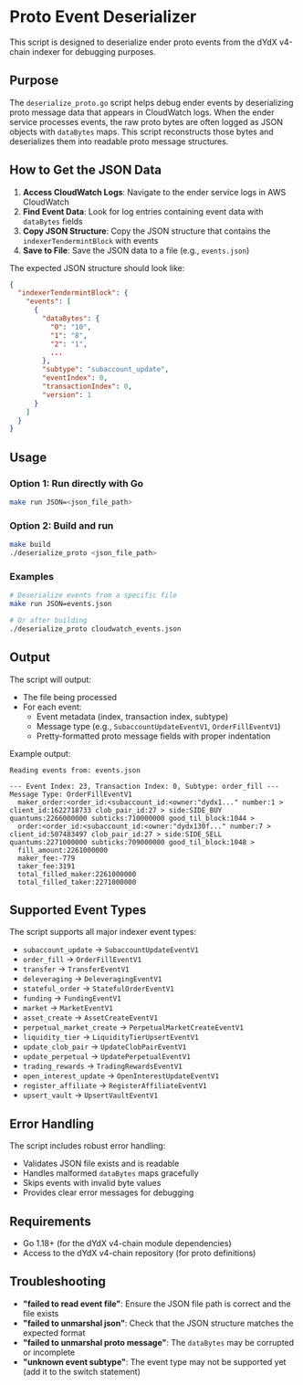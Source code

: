 # Proto Event Deserializer

This script is designed to deserialize ender proto events from the dYdX v4-chain indexer for debugging purposes.

## Purpose

The `deserialize_proto.go` script helps debug ender events by deserializing proto message data that appears in CloudWatch logs. When the ender service processes events, the raw proto bytes are often logged as JSON objects with `dataBytes` maps. This script reconstructs those bytes and deserializes them into readable proto message structures.

## How to Get the JSON Data

1. **Access CloudWatch Logs**: Navigate to the ender service logs in AWS CloudWatch
2. **Find Event Data**: Look for log entries containing event data with `dataBytes` fields
3. **Copy JSON Structure**: Copy the JSON structure that contains the `indexerTendermintBlock` with events
4. **Save to File**: Save the JSON data to a file (e.g., `events.json`)

The expected JSON structure should look like:
```json
{
  "indexerTendermintBlock": {
    "events": [
      {
        "dataBytes": {
          "0": "10",
          "1": "8", 
          "2": "1",
          ...
        },
        "subtype": "subaccount_update",
        "eventIndex": 0,
        "transactionIndex": 0,
        "version": 1
      }
    ]
  }
}
```

## Usage

### Option 1: Run directly with Go
```bash
make run JSON=<json_file_path>
```

### Option 2: Build and run
```bash
make build
./deserialize_proto <json_file_path>
```

### Examples
```bash
# Deserialize events from a specific file
make run JSON=events.json

# Or after building
./deserialize_proto cloudwatch_events.json
```

## Output

The script will output:
- The file being processed
- For each event:
  - Event metadata (index, transaction index, subtype)
  - Message type (e.g., `SubaccountUpdateEventV1`, `OrderFillEventV1`)
  - Pretty-formatted proto message fields with proper indentation

Example output:
```
Reading events from: events.json

--- Event Index: 23, Transaction Index: 0, Subtype: order_fill ---
Message Type: OrderFillEventV1
  maker_order:<order_id:<subaccount_id:<owner:"dydx1..." number:1 > client_id:1622718733 clob_pair_id:27 > side:SIDE_BUY quantums:2266000000 subticks:710000000 good_til_block:1044 >
  order:<order_id:<subaccount_id:<owner:"dydx130f..." number:7 > client_id:507483497 clob_pair_id:27 > side:SIDE_SELL quantums:2271000000 subticks:709000000 good_til_block:1048 >
  fill_amount:2261000000
  maker_fee:-779
  taker_fee:3191
  total_filled_maker:2261000000
  total_filled_taker:2271000000
```

## Supported Event Types

The script supports all major indexer event types:
- `subaccount_update` → `SubaccountUpdateEventV1`
- `order_fill` → `OrderFillEventV1`
- `transfer` → `TransferEventV1`
- `deleveraging` → `DeleveragingEventV1`
- `stateful_order` → `StatefulOrderEventV1`
- `funding` → `FundingEventV1`
- `market` → `MarketEventV1`
- `asset_create` → `AssetCreateEventV1`
- `perpetual_market_create` → `PerpetualMarketCreateEventV1`
- `liquidity_tier` → `LiquidityTierUpsertEventV1`
- `update_clob_pair` → `UpdateClobPairEventV1`
- `update_perpetual` → `UpdatePerpetualEventV1`
- `trading_rewards` → `TradingRewardsEventV1`
- `open_interest_update` → `OpenInterestUpdateEventV1`
- `register_affiliate` → `RegisterAffiliateEventV1`
- `upsert_vault` → `UpsertVaultEventV1`

## Error Handling

The script includes robust error handling:
- Validates JSON file exists and is readable
- Handles malformed `dataBytes` maps gracefully
- Skips events with invalid byte values
- Provides clear error messages for debugging

## Requirements

- Go 1.18+ (for the dYdX v4-chain module dependencies)
- Access to the dYdX v4-chain repository (for proto definitions)

## Troubleshooting

- **"failed to read event file"**: Ensure the JSON file path is correct and the file exists
- **"failed to unmarshal json"**: Check that the JSON structure matches the expected format
- **"failed to unmarshal proto message"**: The `dataBytes` may be corrupted or incomplete
- **"unknown event subtype"**: The event type may not be supported yet (add it to the switch statement)
